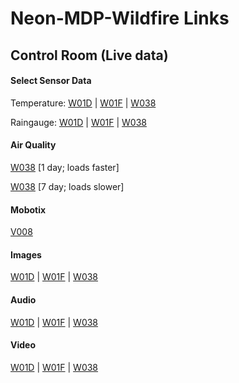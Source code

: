 # Neon-MDP-Wildfire Links

## Control Room (Live data)

#### Select Sensor Data

Temperature: [W01D](https://portal.sagecontinuum.org/data-browser?nodes=W01D&apps=plugin-iio%3A0.6.0&names=env.temperature&window=7d) | [W01F](https://portal.sagecontinuum.org/data-browser?nodes=W01F&apps=plugin-iio%3A0.6.0&names=env.temperature&window=7d) | [W038](https://portal.sagecontinuum.org/data-browser?nodes=W038&apps=plugin-iio%3A0.6.0&names=env.temperature&window=7d)

Raingauge: [W01D](
https://portal.sagecontinuum.org/data-browser?nodes=W01D&apps=plugin-raingauge.*&window=7d) | [W01F](
https://portal.sagecontinuum.org/data-browser?nodes=W01F&apps=plugin-raingauge.*&window=7d) | [W038](
https://portal.sagecontinuum.org/data-browser?nodes=W038&apps=plugin-raingauge.*&window=7d)

#### Air Quality

[W038](
https://portal.sagecontinuum.org/data-browser?nodes=W038&apps=air-quality.*&names=env.air_quality.conc&&window=d) [1 day; loads faster]

[W038](
https://portal.sagecontinuum.org/data-browser?nodes=W038&apps=air-quality.*&names=env.air_quality.conc&&window=7d) [7 day; loads slower]


#### Mobotix

[V008](https://portal.sagecontinuum.org/data-browser?nodes=V008&apps=mobotix-sampler.*&window=7d)


#### Images

[W01D](https://portal.sagecontinuum.org/data-browser?nodes=W01D&apps=plugin-image-sampler.*&window=7d) |
[W01F](https://portal.sagecontinuum.org/data-browser?nodes=W01F&apps=plugin-image-sampler.*&window=7d) |
[W038](https://portal.sagecontinuum.org/data-browser?nodes=W038&apps=plugin-image-sampler.*&window=7d)

#### Audio

[W01D](https://portal.sagecontinuum.org/data-browser?nodes=W01D&apps=plugin-audio-sampler.*&window=7d) |
[W01F](https://portal.sagecontinuum.org/data-browser?nodes=W01F&apps=plugin-audio-sampler.*&window=7d) |
[W038](https://portal.sagecontinuum.org/data-browser?nodes=W038&apps=plugin-audio-sampler.*&window=7d)

#### Video

[W01D](https://portal.sagecontinuum.org/data-browser?apps=video-sampler.*&window=d&nodes=W01D) |
[W01F](https://portal.sagecontinuum.org/data-browser?apps=video-sampler.*&window=d&nodes=W01F) |
[W038](https://portal.sagecontinuum.org/data-browser?apps=video-sampler.*&window=d&nodes=W038)

